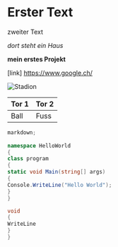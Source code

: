 # Erster Text

zweiter Text

*dort steht ein Haus*

**mein erstes Projekt**

[link] https://www.google.ch/

![Stadion](https://www.apexexhibit.com/wp-content/uploads/2019/04/Stadium_BV-1.png)

 | Tor 1 | Tor 2 |
 | --- | --- |
| Ball | Fuss |
 
```c#
markdown;
 
namespace HelloWorld
{
class program
{
static void Main(string[] args)
{
Console.WriteLine("Hello World");
}
}

void
{
WriteLine
}
}

